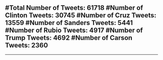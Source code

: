 #Total Number of Tweets: 61718 
#Number of Clinton Tweets: 30745
#Number of Cruz Tweets: 13559
#Number of Sanders Tweets: 5441
#Number of Rubio Tweets: 4917
#Number of Trump Tweets: 4692
#Number of Carson Tweets: 2360
---
---
